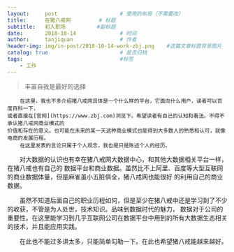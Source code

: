 ```yaml
---
layout:     post                    # 使用的布局（不需要改）
title:      在猪八戒网         # 标题
subtitle:   初入职场          #副标题
date:       2018-10-14              # 时间
author:     tanjiquan               # 作者
header-img: img/in-post/2018-10-14-work-zbj.png    #这篇文章标题背景图片
catalog: true                       # 是否归档
tags:                               #标签
    - 工作
---
```


>丰富自我是最好的选择

        在这里，我也不多介绍猪八戒网具体是一个什么样的平台，它面向什么用户，读者可以百度百科一下，
    或者直接在[官网](https://www.zbj.com)浏览下。希望读者有自己的认知和看法。不得不承认猪八戒网商业模式的
    价值和存在的意义。也可能在未来的某一天这种商业模式也能得到大多数人的熟悉和认可，就像电商的发展历程。
        在这里发表的言论只属于个人观念，我也是只是陈述个人的经历。
   
&emsp;&emsp;对大数据的认识也有幸在猪八戒网大数据中心，和其他大数据相关平台一样，在猪八戒也有自己的
数据平台和商业数据。虽然比不上阿里、百度等大型互联网的商业数据体量，但是麻雀虽小五脏俱全，猪八戒网也能很好
的利用自己的商业数据。
   
&emsp;&emsp;虽然不知道后面自己的职业历程如何，但是至少在猪八戒中还是学习到了不少的收获，不管是为人处世，技术知识。品味到数据时代的魅力，
数据对于公司的重要性。在这里能学习到几乎互联网公司在数据平台中用到的所有大数据生态相关的技术，并且能应用实践。

&emsp;&emsp;在此也不能过多讲太多，只能简单勾勒一下。在此也希望猪八戒能越来越好。